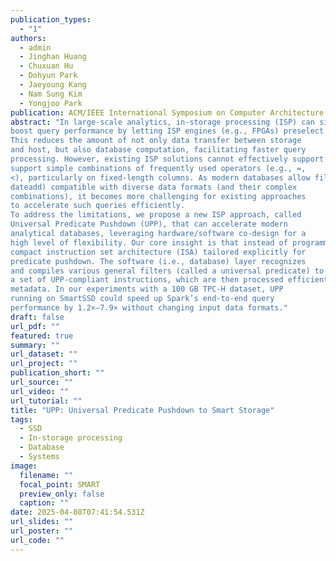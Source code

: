 ```yaml
---
publication_types:
  - "1"
authors:
  - admin
  - Jinghan Huang
  - Chuxuan Hu
  - Dohyun Park
  - Jaeyoung Kang
  - Nam Sung Kim
  - Yongjoo Park
publication: ACM/IEEE International Symposium on Computer Architecture (ISCA, accepted)
abstract: "In large-scale analytics, in-storage processing (ISP) can significantly
boost query performance by letting ISP engines (e.g., FPGAs) preselect only the relevant data before sending them to databases.
This reduces the amount of not only data transfer between storage
and host, but also database computation, facilitating faster query
processing. However, existing ISP solutions cannot effectively support a wide range of modern analytical queries because they only
support simple combinations of frequently used operators (e.g., =,
<), particularly on fixed-length columns. As modern databases allow filter predicates to include numerous operators/functions (e.g.,
dateadd) compatible with diverse data formats (and their complex
combinations), it becomes more challenging for existing approaches
to accelerate such queries efficiently.
To address the limitations, we propose a new ISP approach, called
Universal Predicate Pushdown (UPP), that can accelerate modern
analytical databases, leveraging hardware/software co-design for a
high level of flexibility. Our core insight is that instead of programming for individual filter operators/functions, we should devise a
compact instruction set architecture (ISA) tailored explicitly for
predicate pushdown. The software (i.e., database) layer recognizes
and compiles various general filters (called a universal predicate) to
a set of UPP-compliant instructions, which are then processed efficiently by FPGA using bitwise comparisons, leveraging lightweight
metadata. In our experiments with a 100 GB TPC-H dataset, UPP
running on SmartSSD could speed up Spark’s end-to-end query
performance by 1.2×–7.9× without changing input data formats."
draft: false
url_pdf: ""
featured: true
summary: ""
url_dataset: ""
url_project: ""
publication_short: ""
url_source: ""
url_video: ""
url_tutorial: ""
title: "UPP: Universal Predicate Pushdown to Smart Storage"
tags:
  - SSD
  - In-storage processing
  - Database
  - Systems
image:
  filename: ""
  focal_point: SMART
  preview_only: false
  caption: ""
date: 2025-04-08T07:41:54.531Z
url_slides: ""
url_poster: ""
url_code: ""
---
```

